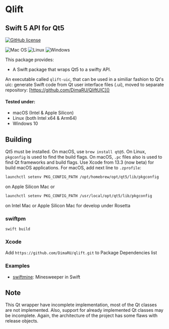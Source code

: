 # Qlift
## Swift 5 API for Qt5

[![GitHub license](https://img.shields.io/badge/license-MIT-blue.svg)](https://raw.githubusercontent.com/Longhanks/qlift-swift-example/master/LICENSE)

![Mac OS](https://img.shields.io/badge/mac%20os-000000?style=for-the-badge&logo=macos&logoColor=F0F0F0)
![Linux](https://img.shields.io/badge/Linux-FCC624?style=for-the-badge&logo=linux&logoColor=black)
![Windows](https://img.shields.io/badge/Windows-0078D6?style=for-the-badge&logo=windows&logoColor=white)

This package provides:

 - A Swift package that wraps Qt5 to a swifty API.

 An executable called `qlift-uic`, that can be used in a similiar fashion to Qt's uic: generate Swift code from Qt user interface files (.ui), moved to separate repository: [https://github.com/DimaRU/QliftUIC]()

 #### Tested under:
 - macOS (Intel & Apple Silicon)
 - Linux (both Intel x64 & Arm64)
 - Windows 10

## Building

Qt5 must be installed. On macOS, use `brew install qt@5`. On Linux, `pkgconfig` is used to find the build flags. On macOS, `.pc` files also is used to find Qt frameworks and build flags. Use Xcode from 13.3 (now beta) for build macOS applications. 
For macOS, add next line to `.zprofile`:

```bash
launchctl setenv PKG_CONFIG_PATH /opt/homebrew/opt/qt5/lib/pkgconfig
```
on Apple Silicon Mac or

```bash
launchctl setenv PKG_CONFIG_PATH /usr/local/opt/qt5/lib/pkgconfig
```
on Intel Mac or Apple Silicon Mac for develop under Rosetta

### swiftpm

`swift build`

### Xcode

Add `https://github.com/DimaRU/qlift.git` to Package Dependencies list

### Examples

 - [swiftmine](https://github.com/Longhanks/swiftmine "swiftmine"): Minesweeper in Swift

## Note

This Qt wrapper have incomplete implementation, most of the Qt classes are not implemented. Also, support for already implemented Qt classes may be incomplete.
Again, the architecture of the project has some flaws with release objects.
